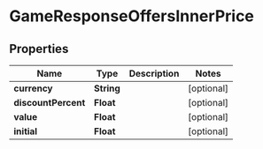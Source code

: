 

# GameResponseOffersInnerPrice

## Properties

Name | Type | Description | Notes
------------ | ------------- | ------------- | -------------
**currency** | **String** |  |  [optional]
**discountPercent** | **Float** |  |  [optional]
**value** | **Float** |  |  [optional]
**initial** | **Float** |  |  [optional]




